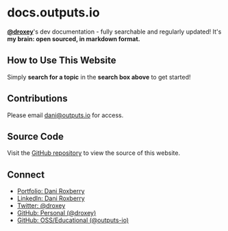 <!-- TITLE: docs.outputs.io -->
<!-- SUBTITLE: My brain: open sourced, in markdown format. -->

# docs.outputs.io

**[@droxey](https://droxey.com)**'s dev documentation - fully searchable and regularly updated! It's **my brain: open sourced, in markdown format.**

## How to Use This Website

Simply **search for a topic** in the **search box above** to get started!

## Contributions

Please email [dani@outputs.io](mailto:dani@outputs.io) for access.

## Source Code

Visit the [GitHub repository](https://github.com/droxey/wiki) to view the source of this website.

## Connect

* [Portfolio: Dani Roxberry](https://droxey.com)
* [LinkedIn: Dani Roxberry](https://www.linkedin.com/in/droxey)
* [Twitter: @droxey](https://twitter.com/droxey)
* [GitHub: Personal (@droxey)](https://github.com/droxey)
* [GitHub: OSS/Educational (@outputs-io)](http://github.com/outputs-io)


